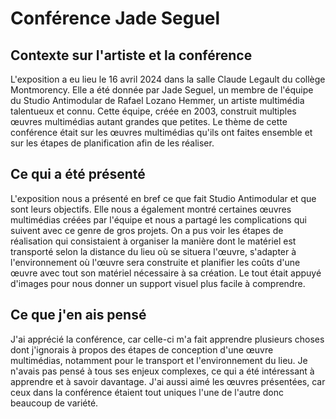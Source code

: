 # Conférence Jade Seguel

## **Contexte sur l'artiste et la conférence**
L'exposition a eu lieu le 16 avril 2024 dans la salle Claude Legault du collège Montmorency. Elle a été donnée par Jade Seguel, un membre de l'équipe du Studio Antimodular de Rafael Lozano Hemmer, un artiste multimédia talentueux et connu. Cette équipe, créée en 2003, construit multiples œuvres multimédias autant grandes que petites. Le thème de cette conférence était sur les œuvres multimédias qu'ils ont faites ensemble et sur les étapes de planification afin de les réaliser.

## **Ce qui a été présenté**
L'exposition nous a présenté en bref ce que fait Studio Antimodular et que sont leurs objectifs. Elle nous a également montré certaines œuvres multimédias créées par l'équipe et nous a partagé les complications qui suivent avec ce genre de gros projets. On a pus voir les étapes de réalisation qui consistaient à organiser la manière dont le matériel est transporté selon la distance du lieu où se situera l'œuvre,  s'adapter à l'environnement où l'œuvre sera construite et planifier les coûts d'une œuvre avec tout son matériel nécessaire à sa création. Le tout était appuyé d'images pour nous donner un support visuel plus facile à comprendre. 

## **Ce que j'en ais pensé**
J'ai apprécié la conférence, car celle-ci m'a fait apprendre plusieurs choses dont j'ignorais à propos des étapes de conception d'une œuvre multimédias, notamment pour le transport et l'environnement du lieu. Je n'avais pas pensé à tous ses enjeux complexes, ce qui a été intéressant à apprendre et à savoir davantage. J'ai aussi aimé les œuvres présentées, car ceux dans la conférence étaient tout uniques l'une de l'autre donc beaucoup de variété.
